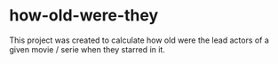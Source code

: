 # how-old-were-they
This project was created to calculate how old were the lead actors of a given movie / serie when they starred in it.
